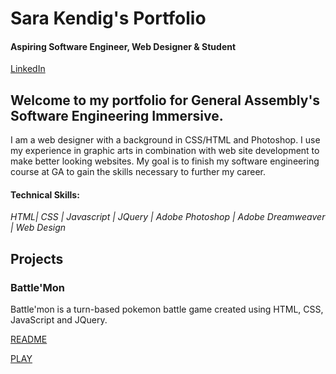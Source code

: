 # Sara Kendig's Portfolio
#### Aspiring Software Engineer, Web Designer & Student

[LinkedIn](https://www.linkedin.com/in/sarakendig/)

## Welcome to my portfolio for General Assembly's Software Engineering Immersive. 

I am a web designer with a background in CSS/HTML and Photoshop. I use my experience in graphic arts in combination with web site development to make better looking websites. My goal is to finish my software engineering course at GA to gain the skills necessary to further my career.


#### Technical Skills:

*HTML| CSS | Javascript | JQuery | Adobe Photoshop | Adobe Dreamweaver | Web Design* 

## Projects

### Battle'Mon

Battle'mon is a turn-based pokemon battle game created using HTML, CSS, JavaScript and JQuery.

[README](https://github.com/sarakendig/sarakendig.github.io/blob/main/battlemon/README.md)

[PLAY](https://epic-jackson-af0413.netlify.app/#)


```

